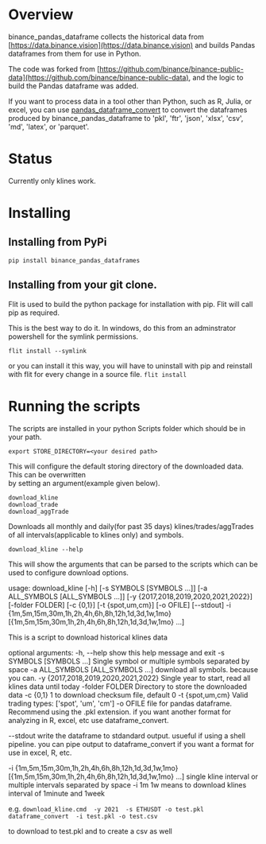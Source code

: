 # Overview

binance_pandas_dataframe collects the historical data from 
[https://data.binance.vision](https://data.binance.vision) and builds Pandas dataframes from them
for use in Python.

The code was forked from 
[https://github.com/binance/binance-public-data](https://github.com/binance/binance-public-data), and the logic to build
the  Pandas dataframe was added.  

If you want to process data in a tool other than Python, such as R, Julia, or excel, you can use [pandas_dataframe_convert](https://pypi.org/project/pandas_dataframe_convert/)
to convert the dataframes produced by binance_pandas_dataframe to 'pkl', 'ftr', 'json', 'xlsx', 'csv', 'md', 'latex', or 'parquet'.

# Status

Currently only klines work.

# Installing 

## Installing from PyPi
`pip install binance_pandas_dataframes`  

## Installing from your git clone.

Flit is used to build the python package for installation with pip.  Flit will call pip as required.

This is the best way to do it.  In windows, do this from an adminstrator powershell 
for the symlink permissions.   

`flit install --symlink`

or you can install it this way, you will have to uninstall with pip and reinstall with flit for every change in a source file.
`flit install`



# Running the scripts

The scripts are installed in your python Scripts folder which should be in your path.

`export STORE_DIRECTORY=<your desired path>`

This will configure the default storing directory of the downloaded data. This can be 
overwritten <br/> by setting an argument(example given below). 

`download_kline` <br/>
`download_trade` <br/>
`download_aggTrade` 

Downloads all monthly and daily(for past 35 days) klines/trades/aggTrades of all intervals(applicable to klines only) and symbols.

`download_kline --help` 

This will show the arguments that can be parsed to the scripts which can be used to configure download options.

usage: download_kline [-h] [-s SYMBOLS [SYMBOLS ...]] [-a ALL_SYMBOLS [ALL_SYMBOLS ...]] [-y {2017,2018,2019,2020,2021,2022}] [-folder FOLDER] [-c {0,1}] [-t {spot,um,cm}] [-o OFILE] [--stdout] -i {1m,5m,15m,30m,1h,2h,4h,6h,8h,12h,1d,3d,1w,1mo}
                      [{1m,5m,15m,30m,1h,2h,4h,6h,8h,12h,1d,3d,1w,1mo} ...]

This is a script to download historical klines data

optional arguments:
  -h, --help            show this help message and exit
  -s SYMBOLS [SYMBOLS ...]
                        Single symbol or multiple symbols separated by space
  -a ALL_SYMBOLS [ALL_SYMBOLS ...]
                        download all symbols. because you can.
  -y {2017,2018,2019,2020,2021,2022}
                        Single year to start, read all klines data until today
  -folder FOLDER        Directory to store the downloaded data
  -c {0,1}              1 to download checksum file, default 0
  -t {spot,um,cm}       Valid trading types: ['spot', 'um', 'cm']
  -o OFILE              file for pandas dataframe.  Recommend using the .pkl extension.
                                        if you want another format for analyzing in R, excel, etc use
                                        dataframe_convert.

  --stdout              write the dataframe to stdandard output.  usueful if using a shell pipeline.  you can pipe output to
                              dataframe_convert  if you want a format for use in  excel, R, etc.

  -i {1m,5m,15m,30m,1h,2h,4h,6h,8h,12h,1d,3d,1w,1mo} [{1m,5m,15m,30m,1h,2h,4h,6h,8h,12h,1d,3d,1w,1mo} ...]
                        single kline interval or multiple intervals separated by space
                        -i 1m 1w means to download klines interval of 1minute and 1week



e.g.
`download_kline.cmd  -y 2021  -s ETHUSDT -o test.pkl `
`dataframe_convert  -i test.pkl -o test.csv` 

  to download to test.pkl and to create a csv as well

